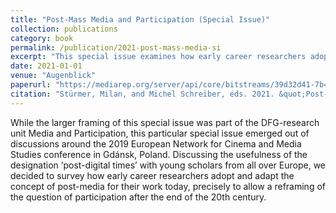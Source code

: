 ```yaml
---
title: "Post-Mass Media and Participation (Special Issue)"
collection: publications
category: book
permalink: /publication/2021-post-mass-media-si
excerpt: "This special issue examines how early career researchers adopt and adapt the concept of post-media for their work today to allow a reframing of the question of participation after the end of the 20th century."
date: 2021-01-01
venue: "Augenblick"
paperurl: "https://mediarep.org/server/api/core/bitstreams/39d32d41-7b42-447d-bd31-a8d4e5d398a0/content"
citation: "Stürmer, Milan, and Michel Schreiber, eds. 2021. &quot;Post-Mass Media and Participation (Special Issue).&quot <i>Augenblick: Konstanzer Hefte Zur Medienwissenschaft</i>, 80."
---
```


While the larger framing of this special issue was part of the DFG-research unit Media and Participation, this particular special issue emerged out of discussions around the 2019 European Network for Cinema and Media Studies conference in Gdánsk, Poland. Discussing the usefulness of the designation ‘post-digital times’ with young scholars from all over Europe, we decided to survey how early career researchers adopt and adapt the concept of post-media for their work today, precisely to allow a reframing of the question of participation after the end of the 20th century.
